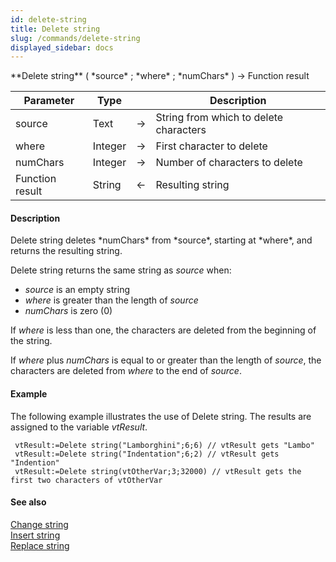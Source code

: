 ```yaml
---
id: delete-string
title: Delete string
slug: /commands/delete-string
displayed_sidebar: docs
---
```


<!--REF #_command_.Delete string.Syntax-->**Delete string** ( *source* ; *where* ; *numChars* ) -> Function result<!-- END REF-->
<!--REF #_command_.Delete string.Params-->
| Parameter | Type |  | Description |
| --- | --- | --- | --- |
| source | Text | &srarr; | String from which to delete characters |
| where | Integer | &srarr; | First character to delete |
| numChars | Integer | &srarr; | Number of characters to delete |
| Function result | String | &larr; | Resulting string |

<!-- END REF-->

#### Description 

<!--REF #_command_.Delete string.Summary-->Delete string deletes *numChars* from *source*, starting at *where*, and returns the resulting string.<!-- END REF-->

Delete string returns the same string as *source* when:

* *source* is an empty string
* *where* is greater than the length of *source*
* *numChars* is zero (0)

If *where* is less than one, the characters are deleted from the beginning of the string.

If *where* plus *numChars* is equal to or greater than the length of *source*, the characters are deleted from *where* to the end of *source*.

#### Example 

The following example illustrates the use of Delete string. The results are assigned to the variable *vtResult*.

```4d
 vtResult:=Delete string("Lamborghini";6;6) // vtResult gets "Lambo"
 vtResult:=Delete string("Indentation";6;2) // vtResult gets "Indention"
 vtResult:=Delete string(vtOtherVar;3;32000) // vtResult gets the first two characters of vtOtherVar
```

#### See also 

[Change string](change-string.md)  
[Insert string](insert-string.md)  
[Replace string](replace-string.md)  
